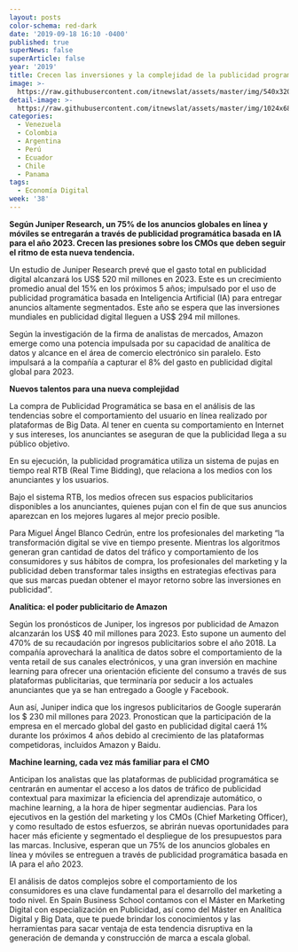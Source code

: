 ```yaml
---
layout: posts
color-schema: red-dark
date: '2019-09-18 16:10 -0400'
published: true
superNews: false
superArticle: false
year: '2019'
title: Crecen las inversiones y la complejidad de la publicidad programática
image: >-
  https://raw.githubusercontent.com/itnewslat/assets/master/img/540x320/Publicidad-Online-p.jpg
detail-image: >-
  https://raw.githubusercontent.com/itnewslat/assets/master/img/1024x680/Publicidad-Online-g.jpg
categories:
  - Venezuela
  - Colombia
  - Argentina
  - Perú
  - Ecuador
  - Chile
  - Panama
tags:
  - Economía Digital
week: '38'
---
```

**Según Juniper Research, un 75% de los anuncios globales en línea y móviles se entregarán a través de publicidad programática basada en IA para el año 2023. Crecen las presiones sobre los CMOs que deben seguir el ritmo de esta nueva tendencia.**
 
Un estudio de Juniper Research prevé que el gasto total en publicidad digital alcanzará los US$ 520 mil millones en 2023. Este es un crecimiento promedio anual del 15% en los próximos 5 años; impulsado por el uso de publicidad programática basada en Inteligencia Artificial (IA) para entregar anuncios altamente segmentados. Este año se espera que las inversiones mundiales en publicidad digital lleguen a US$ 294 mil millones.

Según la investigación de la firma de analistas de mercados, Amazon emerge como una potencia impulsada por su capacidad de analítica de datos y alcance en el área de comercio electrónico sin paralelo. Esto impulsará a la compañía a capturar el 8% del gasto en publicidad digital global para 2023.

**Nuevos talentos para una nueva complejidad**

La compra de Publicidad Programática se basa en el análisis de las tendencias sobre el comportamiento del usuario en línea realizado por plataformas de Big Data. Al tener en cuenta su comportamiento en Internet y sus intereses, los anunciantes se aseguran de que la publicidad llega a su público objetivo.

En su ejecución, la publicidad programática utiliza un sistema de pujas en tiempo real RTB (Real Time Bidding), que relaciona a los medios con los anunciantes y los usuarios.

Bajo el sistema RTB, los medios ofrecen sus espacios publicitarios disponibles a los anunciantes, quienes pujan con el fin de que sus anuncios aparezcan en los mejores lugares al mejor precio posible.

Para Miguel Ángel Blanco Cedrún, entre los profesionales del marketing “la transformación digital se vive en tiempo presente. Mientras los algoritmos generan gran cantidad de datos del tráfico y comportamiento de los consumidores y sus hábitos de compra, los profesionales del marketing y la publicidad deben transformar tales insigths en estrategias efectivas para que sus marcas puedan obtener el mayor retorno sobre las inversiones en publicidad”.

**Analítica: el poder publicitario de Amazon**

Según los pronósticos de Juniper, los ingresos por publicidad de Amazon alcanzarán los US$ 40 mil millones para 2023. Esto supone un aumento del 470% de su recaudación por ingresos publicitarios sobre el año 2018. La compañía aprovechará la analítica de datos sobre el comportamiento de la venta retail de sus canales electrónicos, y una gran inversión en machine learning para ofrecer una orientación eficiente del consumo a través de sus plataformas publicitarias, que terminaría por seducir a los actuales anunciantes que ya se han entregado a Google y Facebook.

Aun así, Juniper indica que los ingresos publicitarios de Google superarán los $ 230 mil millones para 2023. Pronostican que la participación de la empresa en el mercado global del gasto en publicidad digital caerá 1% durante los próximos 4 años debido al crecimiento de las plataformas competidoras, incluidos Amazon y Baidu.

**Machine learning, cada vez más familiar para el CMO**

Anticipan los analistas que las plataformas de publicidad programática se centrarán en aumentar el acceso a los datos de tráfico de publicidad contextual para maximizar la eficiencia del aprendizaje automático, o machine learning, a la hora de hiper segmentar audiencias. Para los ejecutivos en la gestión del marketing y los CMOs (Chief Marketing Officer), y como resultado de estos esfuerzos, se abrirán nuevas oportunidades para hacer más eficiente y segmentado el despliegue de los presupuestos para las marcas. Inclusive, esperan que un 75% de los anuncios globales en línea y móviles se entreguen a través de publicidad programática basada en IA para el año 2023.

El análisis de datos complejos sobre el comportamiento de los consumidores es una clave fundamental para el desarrollo del marketing a todo nivel. En Spain Business School contamos con el Máster en Marketing Digital con especialización en Publicidad, así como del Máster en Analítica Digital y Big Data, que te puede brindar los conocimientos y las herramientas para sacar ventaja de esta tendencia disruptiva en la generación de demanda y construcción de marca a escala global.